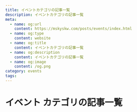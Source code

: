 ```yaml
---
title: イベントカテゴリの記事一覧
description: イベントカテゴリの記事一覧
meta:
  - name: og:url
    content: https://mskyskw.com/posts/events/index.html
  - name: og:type
    content: website
  - name: og:title
    content: イベントカテゴリの記事一覧
  - name: og:description
    content: イベントカテゴリの記事一覧
  - name: og:image
    content: /og.png
category: events
tags:
---
```


# イベント カテゴリの記事一覧

<PostListEvents />
